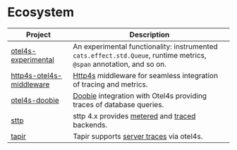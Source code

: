 # Ecosystem

| Project                                              | Description                                                                                                          |
|------------------------------------------------------|----------------------------------------------------------------------------------------------------------------------|
| [otel4s-experimental][otel4s-experimental]           | An experimental functionality: instrumented `cats.effect.std.Queue`, runtime metrics, `@span` annotation, and so on. |
| [http4s-otel4s-middleware][http4s-otel4s-middleware] | [Http4s][http4s] middleware for seamless integration of tracing and metrics.                                         |
| [otel4s-doobie][otel4s-doobie]                       | [Doobie][doobie] integration with Otel4s providing traces of database queries.                                       |
| [sttp][sttp]                                         | sttp 4.x provides [metered][sttp-metrics] and [traced][sttp-tracing] backends.                                       |
| [tapir][tapir]                                       | Tapir supports [server traces][tapir-tracing] via otel4s.                                                            |

[otel4s-experimental]: https://github.com/typelevel/otel4s-experimental
[http4s-otel4s-middleware]: https://github.com/http4s/http4s-otel4s-middleware
[http4s]: https://github.com/http4s/http4s
[otel4s-doobie]: https://github.com/arturaz/otel4s-doobie
[doobie]: https://github.com/tpolecat/doobie
[sttp]: https://github.com/softwaremill/sttp
[sttp-metrics]: https://sttp.softwaremill.com/en/latest/backends/wrappers/opentelemetry.html#metrics-cats-effect-otel4s
[sttp-tracing]: https://sttp.softwaremill.com/en/latest/backends/wrappers/opentelemetry.html#tracing-cats-effect-otel4s
[tapir]: https://github.com/softwaremill/tapir
[tapir-tracing]: https://tapir.softwaremill.com/en/latest/server/observability.html#otel4s-opentelemetry-tracing
